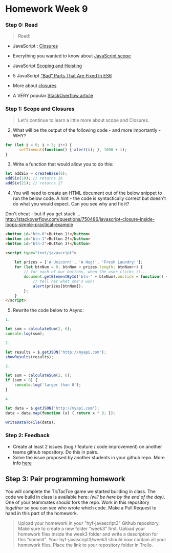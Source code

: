 # Homework Week 9

### Step 0: Read

>Read:
- JavaScript : [Closures](http://conceptf1.blogspot.nl/2013/11/javascript-closures.html)
- Everything you wanted to know about [JavaScript scope](https://toddmotto.com/everything-you-wanted-to-know-about-javascript-scope/)
- JavaScript [Scoping and Hoisting](http://www.adequatelygood.com/JavaScript-Scoping-and-Hoisting.html)
- 5 JavaScript [“Bad” Parts That Are Fixed In ES6](https://medium.freecodecamp.com/5-javascript-bad-parts-that-are-fixed-in-es6-c7c45d44fd81)

- More about [closures](https://www.reddit.com/r/learnjavascript/comments/1v6n8p/closure_explain_likei_am_in_high_school/?st=ixsp0mbe&sh=5526d150)
- A VERY popular [StackOverflow article](http://stackoverflow.com/questions/111102/how-do-javascript-closures-work)

### Step 1: Scope and Closures

> Let's continue to learn a little more about scope and Closures. 


2. What will be the output of the following code - and more importantly - WHY? 

```js
for (let i = 0; i < 3; i++) {
      setTimeout(function() { alert(i); }, 1000 + i);
}
```


3. Write a function that would allow you to do this:
```js
let addSix = createBase(6);
addSix(10); // returns 16
addSix(21); // returns 27
```

4. You will need to create an HTML document out of the below snippet to run the below code. A hint - the code is syntactically correct but doesn't do what you would expect. Can you see why and fix it?

Don't cheat - but if you get stuck ... http://stackoverflow.com/questions/750486/javascript-closure-inside-loops-simple-practical-example

```html 
<button id="btn-0">Button 1!</button>
<button id="btn-1">Button 2!</button>
<button id="btn-2">Button 3!</button>

<script type="text/javascript">
    
    let prizes = ['A Unicorn!', 'A Hug!', 'Fresh Laundry!'];
    for (let btnNum = 0; btnNum < prizes.length; btnNum++) {
        // for each of our buttons, when the user clicks it...
        document.getElementById('btn-' + btnNum).onclick = function() {
            // tell her what she's won!
            alert(prizes[btnNum]);
        };
    }
</script>
```

5. Rewrite the code below to Async: 

```js
1.

let sum = calculateSum(2, 6);
console.log(sum);

2.

let results = $.getJSON('http://myapi.com');
showResults(results);

3.

let sum = calculateSum(2, 6);
if (sum > 8) {
    console.log('larger than 8');
}

4.

let data = $.getJSON('http://myapi.com');
data = data.map(function (x) { return x * 8; });

writeDataToFile(data);
```


### Step 2: Feedback

- Create at least 2 issues (bug / feature / code improvement) on another teams github repository. Do this in pairs. 
-  Solve the issue proposed by another students in your github repo. More info [here](https://hackyourfuture.slack.com/files/michahell/F31BX1XT6/Merging_a_local_branch_into_master)

## Step 3: Pair programming homework

You will complete the TicTacToe game we started building in class. The code we build in class is available here: *(will be here by the end of the day)*.
One of your teammates should fork the repo. Work in this repository *together* so you can see who wrote which code. Make a Pull Request to hand in this part of the homework.

<!-- rewatch the Hangouts session here: https://www.youtube.com/watch?v=oc9ogCJz9rYs -->

>Upload your homework in your "hyf-javascript3" Github repository. Make sure to create a new folder "week3" first. 
Upload your homework files inside the week3 folder and write a description for this “commit”.
Your hyf-javascript3/week3 should now contain all your homework files.
Place the link to your repository folder in Trello.